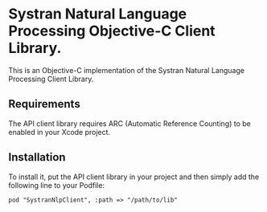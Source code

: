 Systran Natural Language Processing Objective-C Client Library.
===================
This is an Objective-C implementation of the Systran Natural Language Processing Client Library.


## Requirements

The API client library requires ARC (Automatic Reference Counting) to be enabled in your Xcode project.

## Installation

To install it, put the API client library in your project and then simply add the following line to your Podfile:

```
pod "SystranNlpClient", :path => "/path/to/lib"
```




